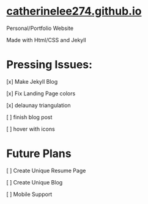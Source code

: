 # [catherinelee274.github.io](catherinelee274.github.io)
Personal/Portfolio Website

Made with Html/CSS and Jekyll

# Pressing Issues:

[x] Make Jekyll Blog

[x] Fix Landing Page colors

[x] delaunay triangulation

[ ] finish blog post

[ ] hover with icons

# Future Plans

[ ] Create Unique Resume Page

[ ] Create Unique Blog

[ ] Mobile Support

